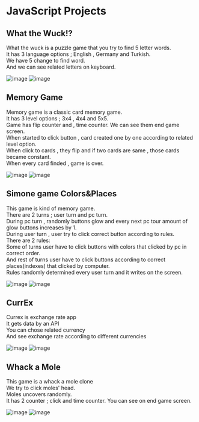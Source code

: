 # JavaScript Projects

## What the Wuck!?

What the wuck is a puzzle game that you try to find 5 letter words. 
<br/>
It has 3 language options ; English , Germany and Turkish.
<br/>
We have 5 change to find word.
<br/>
And we can see related letters on keyboard.

![image](https://user-images.githubusercontent.com/95905332/192369333-798c390a-6f89-4d16-acdb-83d667a5cfcb.png)
![image](https://user-images.githubusercontent.com/95905332/192369447-21fb5cf7-8f39-4e60-af04-a21d3ec6cc13.png)

## Memory Game

Memory game is a classic card memory game.
<br/>
It has 3 level options ; 3x4 , 4x4 and 5x5.
<br/>
Game has flip counter and , time counter. We can see them end game screen.
<br/>
When started to click button , card created one by one according to related level option.
<br/>
When click to cards , they flip and if two cards are same , those cards became constant.
<br/>
When every card finded , game is over.

![image](https://user-images.githubusercontent.com/95905332/192371716-fa79de50-6bdb-41dd-b141-c0357b2204c0.png)
![image](https://user-images.githubusercontent.com/95905332/192371844-7976693f-76e5-4ed8-a5ba-87b231a3f9a2.png)

## Simone game Colors&Places

This game is kind of memory game.
<br/>
There are 2 turns ; user turn and pc turn.
<br/>
During pc turn , randomly buttons glow and every next pc tour amount of glow buttons increases by 1.
<br/>
During user turn , user try to click correct button according to rules.
<br/>
There are 2 rules:
<br/>
Some of turns user have to click buttons with colors that clicked by pc in correct order.
<br/>
And rest of turns user have to click buttons according to correct places(indexes) that clicked by computer.
<br/>
Rules randomly determined every user turn and it writes on the screen.

![image](https://user-images.githubusercontent.com/95905332/192373345-2a1c622a-e601-4768-8ddf-92855bd79247.png)
![image](https://user-images.githubusercontent.com/95905332/192373407-388ec3e8-2f1a-4769-8791-108622694352.png)

## CurrEx

Currex is exchange rate app
<br/>
It gets data by an API
<br/>
You can chose related currency 
<br/>
And see exchange rate according to different currencies


![image](https://user-images.githubusercontent.com/95905332/192374819-0efd2f4b-aba2-4dcf-bf47-50c9d06f477c.png)
![image](https://user-images.githubusercontent.com/95905332/192374847-c374ef2e-1bb7-49ab-9429-313204d047d7.png)


## Whack a Mole

This game is a whack a mole clone
<br/>
We try to click moles' head.
<br/>
Moles uncovers randomly.
<br/>
It has 2 counter ; click and time counter. You can see on end game screen.
<br/>

![image](https://user-images.githubusercontent.com/95905332/192375342-bfde9858-d7ff-44bd-a593-0d37fd480225.png)
![image](https://user-images.githubusercontent.com/95905332/192375373-f2bd190c-dd24-40dd-8224-1049b8263c79.png)









